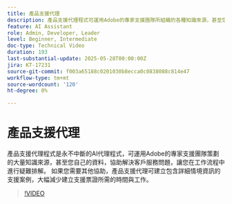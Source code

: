 ```yaml
---
title: 產品支援代理
description: 產品支援代理程式可運用Adobe的專家支援團隊所組織的各種知識來源，甚至您自己的資料，來協助解決問題。 如果您需要其他協助，產品支援代理現在可以建立支援案例，其中包含詳細的內容相關資訊。
feature: AI Assistant
role: Admin, Developer, Leader
level: Beginner, Intermediate
doc-type: Technical Video
duration: 193
last-substantial-update: 2025-05-28T00:00:00Z
jira: KT-17231
source-git-commit: f003a65188c0201030b8ecca0c0838088c814e47
workflow-type: tm+mt
source-wordcount: '120'
ht-degree: 0%

---
```



# 產品支援代理

產品支援代理程式是永不中斷的AI代理程式，可運用Adobe的專家支援團隊策劃的大量知識來源，甚至您自己的資料，協助解決客戶服務問題，讓您在工作流程中進行疑難排解。 如果您需要其他協助，產品支援代理可建立包含詳細情境資訊的支援案例，大幅減少建立支援票證所需的時間與工作。

>[!VIDEO](https://video.tv.adobe.com/v/3443194/?learn=on&enablevpops&captions=chi_hant)
